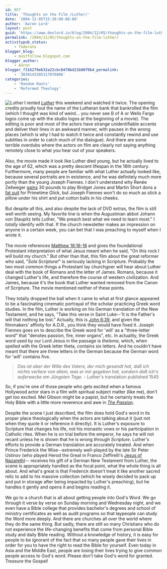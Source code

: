 ```yaml
---
id: 857
title: 'Thoughts on the Film /Luther/'
date: '2004-12-05T15:30:00-08:00'
author: 'Aaron Lord'
layout: post
guid: 'https://www.devlord.io/blog/2004/12/05/thoughts-on-the-film-luther/'
permalink: /2004/12/05/thoughts-on-the-film-luther/
activitypub_status:
    - federate
blogger_blog:
    - mustfollow.blogspot.com
blogger_author:
    - Aaron
blogger_f316279e632a22cbc8478bd21b80f9b4_permalink:
    - '3039143305317076806'
categories:
    - 'Random Rants'
    - 'Reformed Theology'
---
```


<a href="http://www.amazon.com/exec/obidos/ASIN/B0002C9D9U/lbmusic"><img align="left" alt="Luther" border="0" src="http://images.amazon.com/images/P/B0002C9D9U.01._SCMZZZZZZZ_.jpg" /></a> I rented <a href="http://www.amazon.com/exec/obidos/ASIN/B0002C9D9U/lbmusic"><i>Luther</i></a> this weekend and watched it twice.  The opening credits proudly tout the name of the Lutheran bank that bankrolled the film (which I thought was kind of weird...  you never see B of A or Wells Fargo logos come up with the studio logos at the beginning of a movie).  The editing is poor and most of the actors have strange unidentifiable accents and deliver their lines in an awkward manner, with pauses in the wrong places (which is why I had to watch it twice and constantly rewind and use subtitles in order to catch much of the dialogue).  And there are some terrible overdubs where the actors on film are clearly not saying anything remotely close to what you hear out of your speakers.<br /><br />Also, the movie made it look like Luther died young, but he actually lived to the age of 62, which was a pretty descent lifespan in the 16th century.  Furthermore, many people are familiar with what Luther actually looked like, because several portraits are in existence, and he was definitely much more portly than the young Joseph Fiennes.  I don't understand why Renée Zellweger <a href="http://www.greencine.com/list?action=viewList&amp;listID=4400" target="_blank" rel="noopener">gains</a> 30 pounds to play Bridget Jones and Martin Short dons a <a href="http://www.freep.com/entertainment/movies/pad24_20010724.htm" target="_blank" rel="noopener">fat suit</a> for Primetime Glick, but Joseph Fiennes won't do so much as stick a pillow under his shirt and put cotton balls in his cheeks.<br /><br />But despite all this, and also despite the lack of DVD extras, the film is still well worth seeing.  My favorite line is when the Augustinian abbot Johann von Staupitz tells Luther, "We preach best what we need to learn most."  I <i>totally</i> identify with that.  If the church newsletter makes an impression on anyone in a certain week, you can bet that I was preaching to myself when I wrote it.<br /><br />The movie references <a href="http://www.biblegateway.com/cgi-bin/bible?language=english&amp;passage=Matthew+16%3A16-18&amp;version=ESV" target="_blank" rel="noopener">Matthew 16:16-18</a> and gives the foundational Protestant interpretation of what Jesus meant when he said, "On this rock I will build my church."  But other than that, this film about the great reformer who said, "<i>Sola Scriptura!</i>" is seriously lacking in Scripture.  Probably the two most common things a Protestant lay churchgoer will hear about Luther deal with the book of Romans and the letter of James.  Romans, because it changed Luther's life, and therefore the course of western civilization.  And James, because it's the book that Luther wanted removed from the Canon of Scripture.  The movie mentioned neither of these points.<br /><br />They totally dropped the ball when it came to what at first glance appeared to be a fascinating cinematic portrayal of the scholar practicing Greek word studies.  In the film, Luther is working on his German translation of the New Testament, and he says, "Take this verse in Saint Luke--'It is the Father's will that nothing be lost."  Actually, this is <a href="http://www.biblegateway.com/cgi-bin/bible?language=english&amp;version=NKJV&amp;passage=John+6%3A39&amp;x=0&amp;y=0" target="_blank" rel="noopener">John 6:39</a>, and given the filmmakers' affinity for A.D.R., you think they would have fixed it.  Joseph Fiennes goes on to describe the Greek word for 'will' as a "three-letter word" that "denotes passion, fire, inner organs", etc.  In actuality, the Greek word used by our Lord Jesus in the passage is <i>thelema</i>, which, when spelled with the Greek letter theta, contains six letters.  And he couldn't have meant that there are three letters in the German because the German word for 'will' contains five.<br /><blockquote><i>Das ist aber der Wille des Vaters, der mich gesandt hat, daß ich nichts verliere von allem, was er mir gegeben hat, sondern daß ich's auferwecke am Jüngsten Tage.</i> - Luther's translation published 1545</blockquote>So, if you're one of those people who gets excited when a famous Hollywood actor stars in a film with spiritual subject matter (like me), don't get <i>too</i> excited.  Mel Gibson might be a papist, but he certainly treats the Holy Bible with a little more reverence and awe in <a href="http://www.amazon.com/exec/obidos/ASIN/B00028HBKM/lbmusic"><i>The Passion</i></a>.<br /><br />Despite the scene I just described, the film does hold God's word in its proper place theologically when the actors are talking about it (just not when they quote it or reference it directly).  It is Luther's exposure to Scripture that changes his life, not his monastic vows or his participation in Catholic rites.  When he is on trial before the emperor, he says he will not recant unless he is shown that he is wrong <i>through Scripture</i>.  Luther's efforts to provide a German translation are accurately treated.  And when Prince Frederick the Wise--extremely well-played by the late Sir Peter Ustinov (who played Herod the Great in Franco Zeffirelli's <a href="http://www.blogger.com/post-edit.g?blogID=2602771351651662379&amp;postID=3039143305317076806">Jesus of Nazareth</a>)-- receives his gift of a German New Testament from Luther, the scene is appropriately handled as the focal point, what the whole thing is all about.  And what's great is that Frederick doesn't treat it like another sacred relic to add to his massive collection (which he wisely decided to pack up and put in storage after being impacted by Luther's preaching), but he handles it gently and opens it and begins reading it.<br /><br />We go to a church that is all about getting people into God's Word.  We go through it verse by verse on Sunday morning and Wednesday night, and we even have a Bible college that provides bachelor's degrees and school of ministry certificates as well as audit programs so that laypeople can study the Word more deeply.  And there are churches all over the world where they do the same thing.  But sadly, there are still so many Christians who do not experience the life-changing benefits that come from personal Bible study and daily Bible reading.  Without a knowledge of history, it is easy for people to be ignorant of the fact that so many people gave their lives in order for you to have the right to read the Bible for yourself.  Even today in Asia and the Middle East, people are losing their lives trying to give common people access to God's word.  Please don't take God's word for granted.  <i>Treasure</i> the Gospel!<div class="blogger-post-footer"></div>